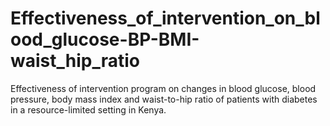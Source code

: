 # Effectiveness_of_intervention_on_blood_glucose-BP-BMI-waist_hip_ratio
Effectiveness of intervention program on changes in blood glucose, blood pressure, body mass index and waist-to-hip ratio of patients with diabetes in a resource-limited setting in Kenya.

